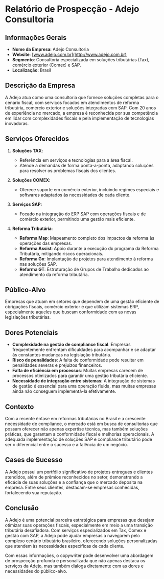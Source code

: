 # Relatório de Prospecção - Adejo Consultoria

## Informações Gerais
- **Nome da Empresa**: Adejo Consultoria
- **Website**: [www.adejo.com.br](http://www.adejo.com.br)
- **Segmento**: Consultoria especializada em soluções tributárias (Tax), comércio exterior (Comex) e SAP.
- **Localização**: Brasil

## Descrição da Empresa
A Adejo atua como uma consultoria que fornece soluções completas para o cenário fiscal, com serviços focados em atendimentos de reforma tributária, comércio exterior e soluções integradas com SAP. Com 20 anos de experiência no mercado, a empresa é reconhecida por sua competência em lidar com complexidades fiscais e pela implementação de tecnologias inovadoras.

## Serviços Oferecidos
1. **Soluções TAX**:
   - Referência em serviços e tecnologias para a área fiscal.
   - Atende a demandas de forma ponta-a-ponta, adaptando soluções para resolver os problemas fiscais dos clientes.

2. **Soluções COMEX**:
   - Oferece suporte em comércio exterior, incluindo regimes especiais e softwares adaptados às necessidades de cada cliente.

3. **Serviços SAP**:
   - Focado na integração do ERP SAP com operações fiscais e de comércio exterior, permitindo uma gestão mais eficiente.

4. **Reforma Tributária**:
   - **Reforma Map**: Mapeamento completo dos impactos da reforma às operações das empresas.
   - **Reforma Assist**: Apoio durante a execução do programa da Reforma Tributária, mitigando riscos operacionais.
   - **Reforma Go**: Implantação de projetos para atendimento à reforma nas soluções SAP.
   - **Reforma GT**: Estruturação de Grupos de Trabalho dedicados ao atendimento da reforma tributária.

## Público-Alvo
Empresas que atuam em setores que dependem de uma gestão eficiente de obrigações fiscais, comércio exterior e que utilizam sistemas ERP, especialmente aqueles que buscam conformidade com as novas legislações tributárias.

## Dores Potenciais
- **Complexidade na gestão de compliance fiscal**: Empresas frequentemente enfrentam dificuldades para acompanhar e se adaptar às constantes mudanças na legislação tributária.
- **Risco de penalidades**: A falta de conformidade pode resultar em penalidades severas e prejuízos financeiros.
- **Falta de eficiência em processos**: Muitas empresas carecem de processos otimizados para garantir uma gestão tributária eficiente.
- **Necessidade de integração entre sistemas**: A integração de sistemas de gestão é essencial para uma operação fluida, mas muitas empresas ainda não conseguem implementá-la efetivamente.

## Contexto
Com a recente ênfase em reformas tributárias no Brasil e a crescente necessidade de compliance, o mercado está em busca de consultorias que possam oferecer não apenas expertise técnica, mas também soluções práticas, que garantam a conformidade fiscal e melhorias operacionais. A adequada implementação de soluções SAP e compliance tributário pode ser o diferencial entre o sucesso e a falência de um negócio.

## Cases de Sucesso
A Adejo possui um portfólio significativo de projetos entregues e clientes atendidos, além de prêmios reconhecidos no setor, demonstrando a eficácia de suas soluções e a confiança que o mercado deposita na empresa. Entre seus clientes, destacam-se empresas conhecidas, fortalecendo sua reputação.

## Conclusão
A Adejo é uma potencial parceira estratégica para empresas que desejam otimizar suas operações fiscais, especialmente em meio a uma transição tributária desafiadora. Com serviços especializados em Tax, Comex e gestão com SAP, a Adejo pode ajudar empresas a navegarem pelo complexo cenário tributário brasileiro, oferecendo soluções personalizadas que atendem às necessidades específicas de cada cliente. 

Com essas informações, o copywriter pode desenvolver uma abordagem de prospecção profunda e personalizada que não apenas destaca os serviços da Adejo, mas também dialoga diretamente com as dores e necessidades do público-alvo.